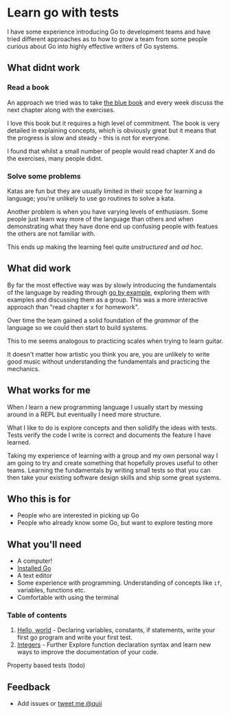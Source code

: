 # Learn go with tests

I have some experience introducing Go to development teams and have tried different approaches as to how to grow a team from some people curious about Go into highly effective writers of Go systems.

## What didnt work

### Read a book

An approach we tried was to take [the blue book](https://www.amazon.co.uk/Programming-Language-Addison-Wesley-Professional-Computing/dp/0134190440) and every week discuss the next chapter along with the exercises. 

I love this book but it requires a high level of commitment. The book is very detailed in explaining concepts, which is obviously great but it means that the progress is slow and steady - this is not for everyone. 

I found that whilst a small number of people would read chapter X and do the exercises, many people didnt.

### Solve some problems
Katas are fun but they are usually limited in their scope for learning a language; you're unlikely to use go routines to solve a kata. 

Another problem is when you have varying levels of enthusiasm. Some people just learn way more of the language than others and when demonstrating what they have done end up confusing people with featues the others are not familiar with. 

This ends up making the learning feel quite _unstructured_ and _ad hoc_.

## What did work

By far the most effective way was by slowly introducing the fundamentals of the language by reading through [go by example](https://gobyexample.com/), exploring them with examples and discussing them as a group. This was a more interactive approach than "read chapter x for homework". 

Over time the team gained a solid foundation of the _grammar_ of the language so we could then start to build systems. 

This to me seems analogous to practicing scales when trying to learn guitar. 

It doesn't matter how artistic you think you are, you are unlikely to write good music without understanding the fundamentals and practicing the mechanics.  

## What works for me
When *I* learn a new programming language I usually start by messing around in a REPL but eventually I need more structure. 

What I like to do is explore concepts and then solidify the ideas with tests. Tests verify the code I write is correct and documents the feature I have learned. 

Taking my experience of learning with a group and my own personal way I am going to try and create something that hopefully proves useful to other teams. Learning the fundamentals by writing small tests so that you can then take your existing software design skills and ship some great systems. 

## Who this is for

- People who are interested in picking up Go
- People who already know some Go, but want to explore testing more

## What you'll need

- A computer!
- [Installed Go](https://golang.org/)
- A text editor
- Some experience with programming. Understanding of concepts like `if`, variables, functions etc. 
- Comfortable with using the terminal

### Table of contents

1. [Hello, world](/hello-world) - Declaring variables, constants, if statements, write your first go program and write your first test.
2. [Integers](/integers) - Further Explore function declaration syntax and learn new ways to improve the documentation of your code.

Property based tests (todo)

## Feedback

- Add issues or [tweet me @quii](https://twitter.com/quii)